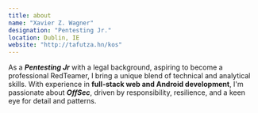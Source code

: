 ```yaml
---
title: about
name: "Xavier Z. Wagner"
designation: "Pentesting Jr."
location: Dublin, IE
website: "http://tafutza.hn/kos"
---
```


As a ***Pentesting Jr*** with a legal background, aspiring to become a professional RedTeamer, I bring a unique blend of technical and analytical skills. With experience in **full-stack web and Android development**, I'm passionate about ***OffSec***, driven by responsibility, resilience, and a keen eye for detail and patterns.



